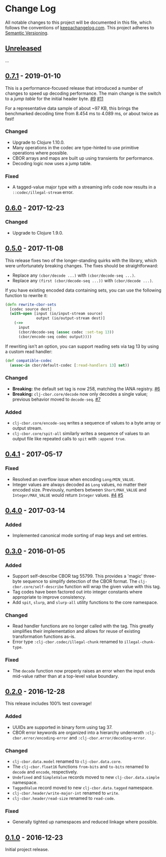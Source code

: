 Change Log
==========

All notable changes to this project will be documented in this file, which
follows the conventions of [keepachangelog.com](http://keepachangelog.com/).
This project adheres to [Semantic Versioning](http://semver.org/).

## [Unreleased]

...

## [0.7.1] - 2019-01-10

This is a performance-focused release that introduced a number of changes to
speed up decoding performance. The main change is the switch to a _jump table_
for the initial header byte.
[#9](https://github.com/greglook/clj-cbor/issues/9)
[#11](https://github.com/greglook/clj-cbor/pull/11)

For a representative data sample of about ~97 KB, this brings the benchmarked
decoding time from 8.454 ms to 4.089 ms, or about twice as fast!

### Changed
- Upgrade to Clojure 1.10.0.
- Many operations in the codec are type-hinted to use primitive operations where
  possible.
- CBOR arrays and maps are built up using transients for performance.
- Decoding logic now uses a jump table.

### Fixed
- A tagged-value major type with a streaming info code now results in a
  `::codec/illegal-stream` error.

## [0.6.0] - 2017-12-23

### Changed
- Upgrade to Clojure 1.9.0.

## [0.5.0] - 2017-11-08

This release fixes two of the longer-standing quirks with the library, which
were unfortunately breaking changes. The fixes should be straightforward:

- Replace any `(cbor/decode ...)` with `(cbor/decode-seq ...)`.
- Replace any `(first (cbor/decode-seq ...))` with `(cbor/decode ...)`.

If you have existing encoded data containing sets, you can use the following
function to rewrite it:

```clojure
(defn rewrite-cbor-sets
  [codec source dest]
  (with-open [input (io/input-stream source)
              output (io/output-stream dest)]
    (->>
      input
      (cbor/decode-seq (assoc codec :set-tag 13))
      (cbor/encode-seq codec output))))
```

If rewriting isn't an option, you can support reading sets via tag 13 by
using a custom read handler:

```clojure
(def compatible-codec
  (assoc-in cbor/default-codec [:read-handlers 13] set))
```

### Changed
- **Breaking:** the default set tag is now 258, matching the IANA registry.
  [#6](//github.com/greglook/clj-cbor/issues/6)
- **Breaking:** `clj-cbor.core/decode` now only decodes a single value; previous
  behavior moved to `decode-seq`.
  [#7](//github.com/greglook/clj-cbor/issues/7)

### Added
- `clj-cbor.core/encode-seq` writes a sequence of values to a byte array or
  output stream.
- `clj-cbor.core/spit-all` similarly writes a sequence of values to an output
  file like repeated calls to `spit` with `:append true`.

## [0.4.1] - 2017-05-17

### Fixed
- Resolved an overflow issue when encoding `Long/MIN_VALUE`.
- Integer values are always decoded as `Long` values, no matter their encoded
  size. Previously, numbers between `Short/MAX_VALUE` and `Integer/MAX_VALUE`
  would return `Integer` values.
  [#4](https://github.com/greglook/clj-cbor/issues/4)
  [#5](https://github.com/greglook/clj-cbor/pull/5)

## [0.4.0] - 2017-03-14

### Added
- Implemented canonical mode sorting of map keys and set entries.

## [0.3.0] - 2016-01-05

### Added
- Support self-describe CBOR tag 55799. This provides a 'magic' three-byte
  sequence to simplify detection of the CBOR format. The
  `clj-cbor.core/self-describe` function will wrap the given value with this
  tag.
- Tag codes have been factored out into integer constants where appropriate to
  improve consistency.
- Add `spit`, `slurp`, and `slurp-all` utility functions to the core namespace.

### Changed
- Read handler functions are no longer called with the tag. This greatly
  simplifies their implementation and allows for reuse of existing
  transformation functions as-is.
- Error type `:clj-cbor.codec/illegal-chunk` renamed to `illegal-chunk-type`.

### Fixed
- The `decode` function now properly raises an error when the input ends
  mid-value rather than at a top-level value boundary.

## [0.2.0] - 2016-12-28

This release includes 100% test coverage!

### Added
- UUIDs are supported in binary form using tag 37.
- CBOR error keywords are organized into a hierarchy underneath
  `:clj-cbor.error/encoding-error` and `:clj-cbor.error/decoding-error`.

### Changed
- `clj-cbor.data.model` renamed to `clj-cbor.data.core`.
- The `clj-cbor.float16` functions `from-bits` and `to-bits` renamed to
  `decode` and `encode`, respectively.
- `Undefined` and `SimpleValue` records moved to new `clj-cbor.data.simple`
  namespace.
- `TaggedValue` record moved to new `clj-cbor.data.tagged` namespace.
- `clj-cbor.header/write-major-int` renamed to `write`.
- `clj-cbor.header/read-size` renamed to `read-code`.

### Fixed
- Generally tighted up namespaces and reduced linkage where possible.

## [0.1.0] - 2016-12-23

Initial project release.

[Unreleased]: https://github.com/greglook/clj-cbor/compare/0.7.1...HEAD
[0.7.1]: https://github.com/greglook/clj-cbor/compare/0.6.0...0.7.1
[0.6.0]: https://github.com/greglook/clj-cbor/compare/0.5.0...0.6.0
[0.5.0]: https://github.com/greglook/clj-cbor/compare/0.4.1...0.5.0
[0.4.1]: https://github.com/greglook/clj-cbor/compare/0.4.0...0.4.1
[0.4.0]: https://github.com/greglook/clj-cbor/compare/0.3.0...0.4.0
[0.3.0]: https://github.com/greglook/clj-cbor/compare/0.2.0...0.3.0
[0.2.0]: https://github.com/greglook/clj-cbor/compare/0.1.0...0.2.0
[0.1.0]: https://github.com/greglook/clj-cbor/tag/0.1.0
